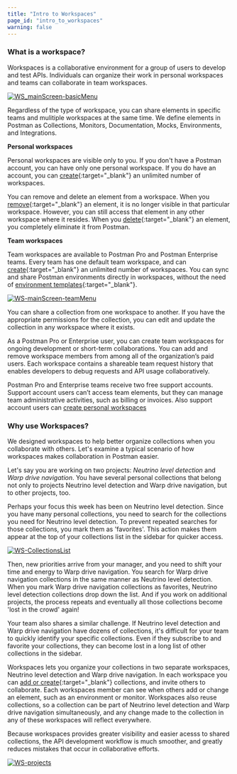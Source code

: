 ```yaml
---
title: "Intro to Workspaces"
page_id: "intro_to_workspaces"
warning: false
---
```



### What is a workspace?

Workspaces is a collaborative environment for a group of users to develop and test APIs. Individuals can organize their work in personal workspaces and teams can collaborate in team workspaces. 

[![WS_mainScreen-basicMenu](https://s3.amazonaws.com/postman-static-getpostman-com/postman-docs/WS-mainScreen-basicMenu.png)](https://s3.amazonaws.com/postman-static-getpostman-com/postman-docs/WS-mainScreen-basicMenu.png)

Regardless of the type of workspace, you can share elements in specific teams and mulitiple workspaces at the same time. We define elements in Postman as Collections, Monitors, Documentation, Mocks, Environments, and Integrations.

**Personal workspaces**

Personal workspaces are visible only to you. If you don't have a Postman account, you can have only one personal workspace. If you do have an account, you can [create](/docs/postman/workspaces/creating_workspaces){:target="_blank"} an unlimited number of workspaces.

You can remove and delete an element from a workspace. When you [remove](/docs/postman/workspaces/using_workspaces){:target="_blank"} an element, it is no longer visible in that particular workspace. However, you can still access that element in any other workspace where it resides. When you [delete](/docs/postman/workspaces/using_workspaces){:target="_blank"} an element, you completely eliminate it from Postman. 


**Team workspaces**

Team workspaces are available to Postman Pro and Postman Enterprise teams. Every team has one default team workspace, and can [create](/docs/postman/workspaces/creating_workspaces){:target="_blank"} an unlimited number of workspaces. You can sync and share Postman environments directly in workspaces, without the need of [environment templates](/docs/postman/api_documentation/environments_and_environment_templates){:target="_blank"}.

[![WS-mainScreen-teamMenu](https://s3.amazonaws.com/postman-static-getpostman-com/postman-docs/WS-mainScreen-teamenu.png)](https://s3.amazonaws.com/postman-static-getpostman-com/postman-docs/WS-mainScreen-teamenu.png)

You can share a collection from one workspace to another. If you have the appropriate permissions for the collection, you can edit and update the collection in any workspace where it exists.

As a Postman Pro or Enterprise user, you can create team workspaces for ongoing development or short-term collaborations. You can add and remove workspace members from among all of the organization’s paid users. Each workspace contains a shareable team request history that enables developers to debug requests and API usage collaboratively.

Postman Pro and Enterprise teams receive two free support accounts. Support account users can’t access team elements, but they can manage team administrative activities, such as billing or invoices. Also support account users can [create personal workspaces]()



### Why use Workspaces?

We designed workspaces to help better organize collections when you collaborate with others. Let's examine a typical scenario of how workspaces makes collaboration in Postman easier.

Let's say you are working on two projects: _Neutrino level detection_ and _Warp drive navigation_. You have several personal collections that belong not only to projects Neutrino level detection and Warp drive navigation, but to other projects, too. 

Perhaps your focus this week has been on Neutrino level detection. Since you have many personal collections, you need to search for the collections you need for Neutrino level detection. To prevent repeated searches for those collections, you mark them as 'favorites'. This action makes them appear at the top of your collections list in the sidebar for quicker access.

[![WS-CollectionsList](https://s3.amazonaws.com/postman-static-getpostman-com/postman-docs/WS-listCollections-main2.png)](hhttps://s3.amazonaws.com/postman-static-getpostman-com/postman-docs/WS-listCollections-main2.png)

Then, new priorities arrive from your manager, and you need to shift your time and energy to Warp drive navigation. You search for Warp drive navigation collections in the same manner as Neutrino level detection. When you mark Warp drive navigation collections as favorites, Neutrino level detection collections drop down the list. And if you work on additional projects, the process repeats and eventually all those collections become 'lost in the crowd' again!

Your team also shares a similar challenge. If Neutrino level detection and Warp drive navigation have dozens of collections, it's difficult for your team to quickly identify your specific collections. Even if they subscribe to and favorite your collections, they can become lost in a long list of other collections in the sidebar.

Workspaces lets you organize your collections in two separate workspaces, Neutrino level detection and Warp drive navigation. In each workspace you can [add or create](/docs/postman/workspaces/creating_workspaces){:target="_blank"} collections, and invite others to collaborate. Each workspaces member can see when others add or change an element, such as an environment or monitor. Workspaces also reuse collections, so a collection can be part of Neutrino level detection and Warp drive navigation simultaneously, and any change made to the collection in any of these workspaces will reflect everywhere.

Because workspaces provides greater visibility and easier acesss to shared collections, the API development workflow is much smoother, and greatly reduces mistakes that occur in collaborative efforts. 

[![WS-projects](https://s3.amazonaws.com/postman-static-getpostman-com/postman-docs/WS-team-view.png)](https://s3.amazonaws.com/postman-static-getpostman-com/postman-docs/WS-team-view.png)


















 

